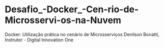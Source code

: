# Desafio_-Docker_-Cen-rio-de-Microsservi-os-na-Nuvem
Docker: Utilização prática no cenário de Microsserviços Denilson Bonatti, Instrutor - Digital Innovation One
